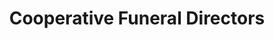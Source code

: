 ---
title: "Cooperative Funeral Directors"
url: /hartlepool/cooperative-funeral-directors/
shop: funeral directors
---
